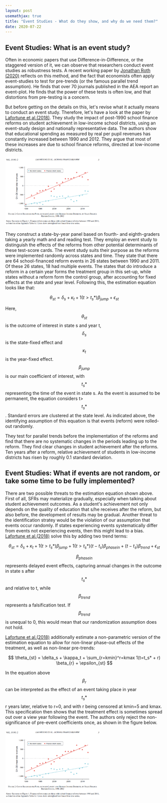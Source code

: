 ```yaml
---
layout: post
usemathjax: true 
title: "Event Studies - What do they show, and why do we need them?"
date: 2020-07-22
---
```


## Event Studies: What is an event study? 

Often in economic papers that use Difference-in-Difference, or the staggered version of it, we can observe that researchers conduct event studies as robustness tests. A recent working paper by [Jonathan Roth (2020)](https://scholar.harvard.edu/files/jroth/files/roth_pretrends_testing.pdf) reflects on this method, and the fact that economists often apply event-studies to test for pre-trends (or the famous parallel trend assumption). He finds that over 70 journals published in the AEA report an event-plot. He finds that the power of these tests is often low, and that distortions from pre-testing is a concern. 

But before getting on the details on this, let's revise what it actually means to conduct an event study. Therefore, let's have a look at the paper by [Lafortune et al.(2018)](https://pubs.aeaweb.org/doi/pdfplus/10.1257/app.20160567). They study the impact of post-1990 school finance reforms on student achievement in low-income school districts, using an event-study design and nationally representative data. The authors show that educational spending as measured by real per pupil revenues has constantly increased between 1990 and 2012. They argue that most of these increases are due to school finance reforms, directed at low-income districts. 

<img src="/images/Lafortune_2017_SFR.PNG" alt="Lafortune SFR" style="max-width:60%;"/>

They construct a state-by-year panel based on fourth- and eighth-graders taking a yearly math and and reading test. They employ an event study to distinguish the effects of the reforms from other potential determinants of these test-score cards. The event study suits their purpose as the reforms were implemented randomly across states and time. They state that there are 64 school-financed reform events in 26 states between 1990 and 2011. Of these 26 states, 18 had multiple events. The states that do introduce a reform in a certain year forms the treatment group in this set-up, while states without a reform form the control group, after accounting for fixed effects at the state and year level. Following this, the estimation equation looks like that: 

$$ \theta_{st} = \delta_s + \kappa_t + 1(t>t_s*) \beta_{jump} + \epsilon_{st} $$

Here, $$ \theta_{st}$$ is the outcome of interest in state s and year t, $$\delta_s$$ is the state-fixed effect and $$\kappa_t$$ is the year-fixed effect. $$\beta_{jump}$$ is our main coefficient of interest, with $$t_s*$$ representing the time of the event in state s. As the event is assumed to be permanent, the equation considers t>$$t_s*$$. Standard errors are clustered at the state level. As indicated above, the identifying assumption of this equation is that events (reform) were rolled-out randomly. 

They test for parallel trends before the implementation of the reforms and find that there are no systematic changes in the periods leading up to the reform. They find clear changes in student achievement after the reforms. Ten years after a reform, relative achievement of students in  low-income districts has risen by roughly 0.1 standard deviation. 

## Event Studies: What if events are not random, or take some time to be fully implemented?

There are two possible threats to the estimation equation shown above. First of all, SFRs may materialize gradually, especially when talking about student achievement outcomes. As a student's achievement not only depends on the quality of education that s/he receives after the reform, but also before, the development of results may be gradual. Another threat to the identification stratey would be the violation of our assumption that events occur randomly. If states experiencing events systematically differ from events not experiencing events, then this might lead to a bias. [Lafortune et al.(2018)](https://pubs.aeaweb.org/doi/pdfplus/10.1257/app.20160567) solve this by adding two trend terms: 

$$ \theta_{st} = \delta_s + \kappa_t + 1(t>t_s*) \beta_{jump} + 1(t>t_s*)(t-t_s) \beta_{phasein} + (t-t_s) \beta_{trend} + \epsilon_{st} $$

$$\beta_{phasein}$$ represents delayed event effects, capturing annual changes in the outcome in state s after $$t_s*$$ and relative to t, while $$\beta_{trend}$$ represents a falsification test. If $$\beta_{trend}$$  is unequal to 0, this would mean that our randomization assumption does not hold. 

[Lafortune et al.(2018)](https://pubs.aeaweb.org/doi/pdfplus/10.1257/app.20160567) additionally estimate a non-parametric version of the estimation equation to allow for non-linear phase-out effects of the treatment, as well as non-linear pre-trends: 

$$ \theta_{st} = \delta_s + \kappa_t + \sum_{r=kmin}^r=kmax 1(t=t_s* + r) \beta_{r} + \epsilon_{st} $$

In the equation above $$\beta_{r}$$ can be interpreted as the effect of an event taking place in year $$t_s*$$ r years later, relative to r=0, and with r being censored at kmin=5 and kmax. This specification then shows that the treatment effect is sometimes spread out over a view year following the event. The authors only reject the non-significance of pre-event coefficients once, as shown in the figure below.  

<img src="/images/Lafortune_2017_SFR.PNG" alt="Lafortune Event Study Graph" style="max-width:60%;"/>



